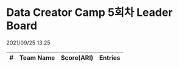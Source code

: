 # Data Creator Camp 5회차 Leader Board
2021/09/25 13:25

|#|Team Name|Score(ARI)|Entries|  
|:---:|:---:|:---:|:---:|  
